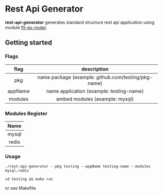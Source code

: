 # Rest Api Generator

**rest-api-generator** generates standard structure rest api application using module [flt-go-router](https://github.com/fajarardiyanto/flt-go-router).

## Getting started

### Flags
|  flag   |                     description                     |
|:-------:|:---------------------------------------------------:|
|   pkg   | name package (example: github.com/testing/pkg-name) |
| appName |      name application (example: testing-name)       |
| modules |           embed modules (example: mysql)            |

### Modules Register
| Name  |
|:-----:|
| mysql |
| redis |

### Usage
```shell
./rest-api-generator --pkg testing --appName testing-name --modules mysql,redis
```

```shell
cd testing && make run
```

or see Makefile